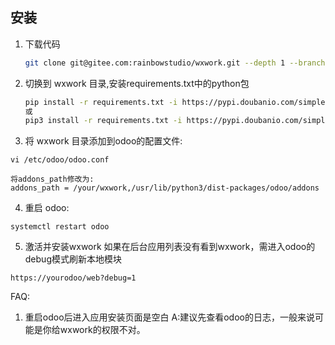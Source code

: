 ## 安装
1. 下载代码
    ```bash
    git clone git@gitee.com:rainbowstudio/wxwork.git --depth 1 --branch 14.0 --single-branch wxwork 
    ```
2. 切换到 wxwork 目录,安装requirements.txt中的python包
    ```bash
    pip install -r requirements.txt -i https://pypi.doubanio.com/simple
   或
   pip3 install -r requirements.txt -i https://pypi.doubanio.com/simple
    ```
3. 将 wxwork 目录添加到odoo的配置文件:
  ````
  vi /etc/odoo/odoo.conf
  
  将addons_path修改为:
  addons_path = /your/wxwork,/usr/lib/python3/dist-packages/odoo/addons

  ````

4. 重启 odoo:
````
systemctl restart odoo
````

5. 激活并安装wxwork
如果在后台应用列表没有看到wxwork，需进入odoo的debug模式刷新本地模块
````
https://yourodoo/web?debug=1
````

FAQ:

1. 重启odoo后进入应用安装页面是空白
  A:建议先查看odoo的日志，一般来说可能是你给wxwork的权限不对。